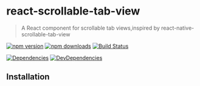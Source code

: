 
# react-scrollable-tab-view

> A React component for scrollable tab views,inspired by react-native-scrollable-tab-view

[![npm version](https://img.shields.io/npm/v/react-scrollable-tab-view.svg?style=flat-square)](https://www.npmjs.com/package/react-scrollable-tab-view)
[![npm downloads](https://img.shields.io/npm/dm/react-scrollable-tab-view.svg?style=flat-square)](https://www.npmjs.com/package/react-scrollable-tab-view)
[![Build Status](https://travis-ci.org/oliviertassinari/react-scrollable-tab-view.svg?branch=master)](https://travis-ci.org/oliviertassinari/react-scrollable-tab-view)

[![Dependencies](https://img.shields.io/david/oliviertassinari/react-scrollable-tab-view.svg?style=flat-square)](https://david-dm.org/oliviertassinari/react-scrollable-tab-view)
[![DevDependencies](https://img.shields.io/david/dev/oliviertassinari/react-scrollable-tab-view.svg?style=flat-square)](https://david-dm.org/oliviertassinari/react-scrollable-tab-view#info=devDependencies&view=list)


## Installation
